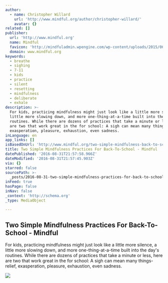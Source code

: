 ```yaml
---
author:
  - name: Christopher Willard
    url: 'http://www.mindful.org/author/christopher-willard/'
    avatar: {}
related: []
publisher:
  url: 'http://www.mindful.org'
  name: Mindful
  favicon: 'http://mindfuladmin.wpengine.com/wp-content/uploads/2015/06/favicon.ico'
  domain: www.mindful.org
keywords:
  - breathe
  - sighing
  - 7-11
  - kids
  - practice
  - silent
  - resetting
  - mindfulness
  - deliberate
  - exhale
description: >-
  For kids, practicing mindfulness might just look like a little more silence, a
  little more slowing down, and more one-thing-at-a-time built into the day's
  routines. While there are dozens of practices that take a minute or less, here
  are two that work great in the for school: A sigh can mean many things-relief,
  exasperation, pleasure, exhaustion, even sadness.
inLanguage: en
app_links: []
isBasedOnUrl: 'http://www.mindful.org/two-simple-mindfulness-back-to-school/'
title: Two Simple Mindfulness Practices For Back-To-School - Mindful
datePublished: '2016-08-31T21:57:58.966Z'
dateModified: '2016-08-31T21:57:45.903Z'
via: {}
starred: false
sourcePath: >-
  _posts/2016-08-31-two-simple-mindfulness-practices-for-back-to-school-mindfu.md
inFeed: true
hasPage: false
inNav: false
_context: 'http://schema.org'
_type: MediaObject

---
```

<article style=""><h1>Two Simple Mindfulness Practices For Back-To-School - Mindful</h1><p>For kids, practicing mindfulness might just look like a little more silence, a little more slowing down, and more one-thing-at-a-time built into the day's routines. While there are dozens of practices that take a minute or less, here are two that work great in the for school: A sigh can mean many things-relief, exasperation, pleasure, exhaustion, even sadness.</p><img src="http://www.mindful.org/wp-content/uploads/2016/08/BacktoSchool.jpg" /></article>